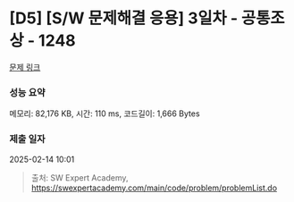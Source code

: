 # [D5] [S/W 문제해결 응용] 3일차 - 공통조상 - 1248 

[문제 링크](https://swexpertacademy.com/main/code/problem/problemDetail.do?contestProbId=AV15PTkqAPYCFAYD) 

### 성능 요약

메모리: 82,176 KB, 시간: 110 ms, 코드길이: 1,666 Bytes

### 제출 일자

2025-02-14 10:01



> 출처: SW Expert Academy, https://swexpertacademy.com/main/code/problem/problemList.do